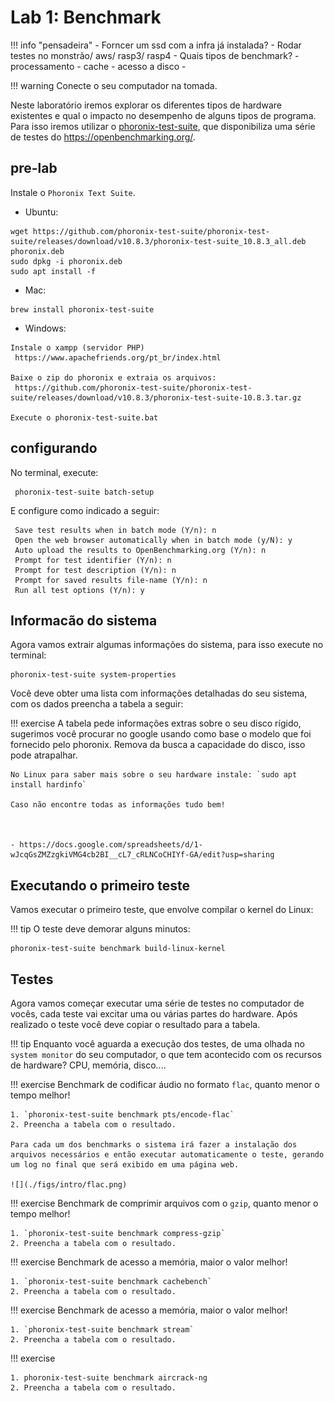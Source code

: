 # Lab 1: Benchmark

!!! info "pensadeira"
    - Forncer um ssd com a infra já instalada?
    - Rodar testes no monstrão/ aws/ rasp3/ rasp4
    - Quais tipos de benchmark?
        - processamento
        - cache
        - acesso a disco
        - 

!!! warning
    Conecte o seu computador na tomada.

Neste laboratório iremos explorar os diferentes tipos de hardware existentes e qual o impacto no desempenho de alguns tipos de programa. Para isso iremos utilizar o [phoronix-test-suite](https://www.phoronix-test-suite.com/), que disponibiliza uma série de testes do https://openbenchmarking.org/.

## pre-lab

Instale o `Phoronix Text Suite`.

- Ubuntu: 

```
wget https://github.com/phoronix-test-suite/phoronix-test-suite/releases/download/v10.8.3/phoronix-test-suite_10.8.3_all.deb phoronix.deb
sudo dpkg -i phoronix.deb
sudo apt install -f
```

- Mac: 

```
brew install phoronix-test-suite
```

- Windows:

```
Instale o xampp (servidor PHP)
 https://www.apachefriends.org/pt_br/index.html

Baixe o zip do phoronix e extraia os arquivos:
 https://github.com/phoronix-test-suite/phoronix-test-suite/releases/download/v10.8.3/phoronix-test-suite-10.8.3.tar.gz
 
Execute o phoronix-test-suite.bat
```

## configurando

No terminal, execute:

```
 phoronix-test-suite batch-setup
```

E configure como indicado a seguir:

```
 Save test results when in batch mode (Y/n): n
 Open the web browser automatically when in batch mode (y/N): y
 Auto upload the results to OpenBenchmarking.org (Y/n): n
 Prompt for test identifier (Y/n): n
 Prompt for test description (Y/n): n
 Prompt for saved results file-name (Y/n): n
 Run all test options (Y/n): y
```

## Informacão do sistema

Agora vamos extrair algumas informações do sistema, para isso execute no terminal:

```
phoronix-test-suite system-properties
```

Você deve obter uma lista com informações detalhadas do seu sistema, com os dados preencha a tabela a seguir:

!!! exercise 
    A tabela pede informações extras sobre o seu disco rígido, sugerimos você procurar no google usando como base o modelo que foi fornecido pelo phoronix. Remova da busca a capacidade do disco, isso pode atrapalhar.
    
    No Linux para saber mais sobre o seu hardware instale: `sudo apt install hardinfo`
    
    Caso não encontre todas as informações tudo bem!
    
    

    - https://docs.google.com/spreadsheets/d/1-wJcqGsZMZzgkiVMG4cb2BI__cL7_cRLNCoCHIYf-GA/edit?usp=sharing
 
## Executando o primeiro teste

Vamos executar o primeiro teste, que envolve compilar o kernel do Linux:

!!! tip
    O teste deve demorar alguns minutos:

```
phoronix-test-suite benchmark build-linux-kernel
```

## Testes

Agora vamos começar executar uma série de testes no computador de vocês, cada teste vai excitar uma ou várias partes do hardware. Após realizado o teste você deve copiar o resultado para a tabela.

!!! tip
    Enquanto você aguarda a execução dos testes, de uma olhada no `system monitor` do seu computador, o que tem acontecido com os recursos de hardware? CPU, memória, disco....

!!! exercise
    Benchmark de codificar áudio no formato `flac`, quanto menor o tempo melhor!
    
    1. `phoronix-test-suite benchmark pts/encode-flac`
    2. Preencha a tabela com o resultado.

    Para cada um dos benchmarks o sistema irá fazer a instalação dos arquivos necessários e então executar automaticamente o teste, gerando um log no final que será exibido em uma página web.
    
    ![](./figs/intro/flac.png)

!!! exercise
    Benchmark de comprimir arquivos com o `gzip`, quanto menor o tempo melhor!
    
    1. `phoronix-test-suite benchmark compress-gzip`
    2. Preencha a tabela com o resultado.

<!-- 
!!! progress
    Só avance após a discussão dos resultados em sala.
  -->
  
!!! exercise
    Benchmark de acesso a memória, maior o valor melhor!
    
    1. `phoronix-test-suite benchmark cachebench`
    2. Preencha a tabela com o resultado.

!!! exercise
    Benchmark de acesso a memória, maior o valor melhor!
    
    1. `phoronix-test-suite benchmark stream`
    2. Preencha a tabela com o resultado.

!!! exercise

    1. phoronix-test-suite benchmark aircrack-ng
    2. Preencha a tabela com o resultado.

